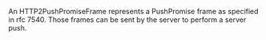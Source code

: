 An HTTP2PushPromiseFrame represents a PushPromise frame as specified in rfc 7540. Those frames can be sent by the server to perform a server push.